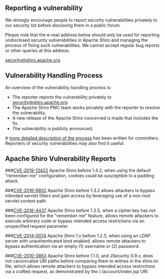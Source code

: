 
Reporting a vulnerability
-------------------------

We strongly encourage people to report security vulnerabilities privately to our security list before disclosing them in a public forum.

Please note that the e-mail address below should only be used for reporting undisclosed security vulnerabilities in Apache Shiro and managing the process of fixing such vulnerabilities. We cannot accept regular bug reports or other queries at this address.

[security@shiro.apache.org](mailto:security@shiro.apache.org)


Vulnerability Handling Process
------------------------------

An overview of the vulnerability handling process is:

* The reporter reports the vulnerability privately to [security@shiro.apache.org](mailto:security@shiro.apache.org).
* The Apache Shiro PMC team works privately with the reporter to resolve the vulnerability.
* A new release of the Apache Shiro concerned is made that includes the fix.
* The vulnerability is publicly announced.

A [more detailed description of the process](http://www.apache.org/security/committers.html) has been written for committers. Reporters of security vulnerabilities may also find it useful.


Apache Shiro Vulnerability Reports
----------------------------------

###[CVE-2019-12422](http://cve.mitre.org/cgi-bin/cvename.cgi?name=CVE-2019-12422)
Apache Shiro before 1.4.2, when using the default "remember me" configuration, cookies could be susceptible to a padding attack.

###[CVE-2016-6802](http://cve.mitre.org/cgi-bin/cvename.cgi?name=CVE-2016-6802)
Apache Shiro before 1.3.2 allows attackers to bypass intended servlet filters and gain access by leveraging use of a non-root servlet context path.

###[CVE-2016-4437](http://cve.mitre.org/cgi-bin/cvename.cgi?name=CVE-2016-4437)
Apache Shiro before 1.2.5, when a cipher key has not been configured for the "remember me" feature, allows remote attackers to execute arbitrary code or bypass intended access restrictions via an unspecified request parameter.

###[CVE-2014-0074](http://cve.mitre.org/cgi-bin/cvename.cgi?name=CVE-2014-0074)
Apache Shiro 1.x before 1.2.3, when using an LDAP server with unauthenticated bind enabled, allows remote attackers to bypass authentication via an empty (1) username or (2) password.

###[CVE-2010-3863](http://cve.mitre.org/cgi-bin/cvename.cgi?name=CVE-2010-3863)
Apache Shiro before 1.1.0, and JSecurity 0.9.x, does not canonicalize URI paths before comparing them to entries in the shiro.ini file, which allows remote attackers to bypass intended access restrictions via a crafted request, as demonstrated by the /./account/index.jsp URI.

